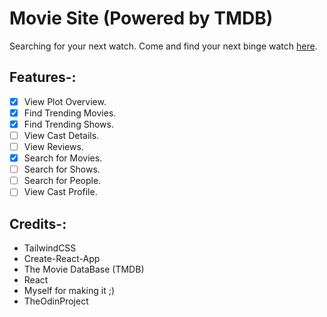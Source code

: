 # Movie Site (Powered by TMDB)

Searching for your next watch.
Come and find your next binge watch [here](https://moviebykick.netlify.app).

## Features-:
 - [X] View Plot Overview.
 - [X] Find Trending Movies.
 - [X] Find Trending Shows.
 - [ ] View Cast Details.
 - [ ] View Reviews.
 - [X] Search for Movies.
 - [ ] Search for Shows.
 - [ ] Search for People.
 - [ ] View Cast Profile.

## Credits-:
* TailwindCSS
* Create-React-App
* The Movie DataBase (TMDB)
* React
* Myself for making it ;)
* TheOdinProject
